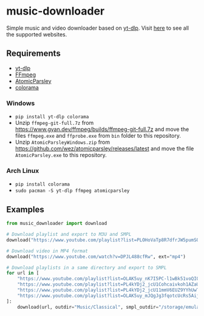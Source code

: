 # music-downloader

Simple music and video downloader based on [yt-dlp](https://github.com/yt-dlp/yt-dlp). Visit [here](https://github.com/yt-dlp/yt-dlp/blob/master/supportedsites.md) to see all the supported websites.

## Requirements

- [yt-dlp](https://github.com/yt-dlp/yt-dlp)
- [FFmpeg](https://ffmpeg.org/download.html)
- [AtomicParsley](https://github.com/wez/atomicparsley)
- [colorama](https://github.com/tartley/colorama)

### Windows

- `pip install yt-dlp colorama`
- Unzip `ffmpeg-git-full.7z` from <https://www.gyan.dev/ffmpeg/builds/ffmpeg-git-full.7z> and move the files `ffmpeg.exe` and `ffprobe.exe` from `bin` folder to this repository.
- Unzip `AtomicParsleyWindows.zip` from <https://github.com/wez/atomicparsley/releases/latest> and move the file `AtomicParsley.exe` to this repository.

### Arch Linux

- `pip install colorama`
- `sudo pacman -S yt-dlp ffmpeg atomicparsley`

## Examples

```python
from music_downloader import download

# Download playlist and export to M3U and SMPL
download("https://www.youtube.com/playlist?list=PLOHoVaTp8R7dfrJW5pumS0iD_dhlXKv17", export_to=["m3u", "smpl"])

# Download video in MP4 format
download("https://www.youtube.com/watch?v=DPJL488cfRw", ext="mp4")

# Download playlists in a same directory and export to SMPL
for url in [
	"https://www.youtube.com/playlist?list=OLAK5uy_nK7I5PC-l1wBk51voQI0cXgU1nFRp89gI",
	"https://www.youtube.com/playlist?list=PL4kYDj2_jcU1Cohcaivkoh1AZaUeebEc0",
	"https://www.youtube.com/playlist?list=PL4kYDj2_jcU11mmV6EUZ9YYhUwTzPSA5L",
	"https://www.youtube.com/playlist?list=OLAK5uy_mJQgJg3fqotcUcRs5AijgBLfderDqIEwE"
]:
	download(url, outdir="Music/Classical", smpl_outdir="/storage/emulated/0/Music/Classical", export_to=["smpl"])
```
